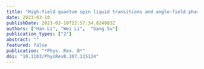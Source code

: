 ```yaml
---
title: "High-field quantum spin liquid transitions and angle-field phase diagram of the Kitaev magnet α−RuCl</sub>3</sub>"
date: 2023-03-10
publishDate: 2023-03-10T22:57:34.824003Z
authors: ["Han Li", "Wei Li",  "Gang Su"]
publication_types: ["2"]
abstract: ""
featured: false
publication: "*Phys. Rev. B*"
doi: "10.1103/PhysRevB.107.115124"
---
```



